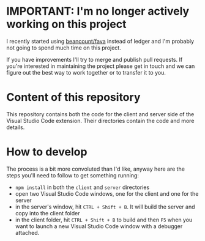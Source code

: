 # IMPORTANT: I'm no longer actively working on this project
I recently started using [beancount/fava](https://github.com/beancount/fava) instead of ledger and I'm probably not going to spend much time on this project.

If you have improvements I'll try to merge and publish pull requests.
If you're interested in maintaining the project please get in touch and we can figure out the best way to work together or to transfer it to you.

# Content of this repository
This repository contains both the code for the client and server side of the Visual Studio Code extension. Their directories contain the code and more details.

# How to develop
The process is a bit more convoluted than I'd like, anyway here are the steps you'll need to follow to get something running:
 * `npm install` in both the `client` and `server` directories
 * open two Visual Studio Code windows, one for the client and one for the server
 * in the server's window, hit `CTRL + Shift + B`. It will build the server and copy into the client folder
 * in the client folder, hit `CTRL + Shift + B` to build and then `F5` when you want to launch a new Visual Studio Code window with a debugger attached.
